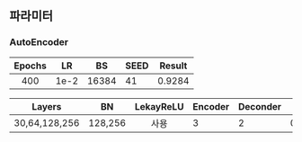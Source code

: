 ## 파라미터

### AutoEncoder

|  Epochs |    LR    |      BS     |SEED|Result|
|:------------------:| -----|:---------------:|-----------|--------------|
|400|1e-2   |16384|41|0.9284|

|  Layers|    BN    |      LekayReLU     |Encoder|Deconder|Result|
|:------------------:| -----|:---------------:|-----------|--------------|---------|
|30,64,128,256|128,256|사용|3|2|0.9284|
